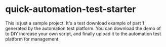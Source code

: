# quick-automation-test-starter
This is just a sample project. It's a test download example of part 1 generated by the automation test platform. You can download the demo of to DIY increase your own script, and finally upload it to the automation test platform for management.
